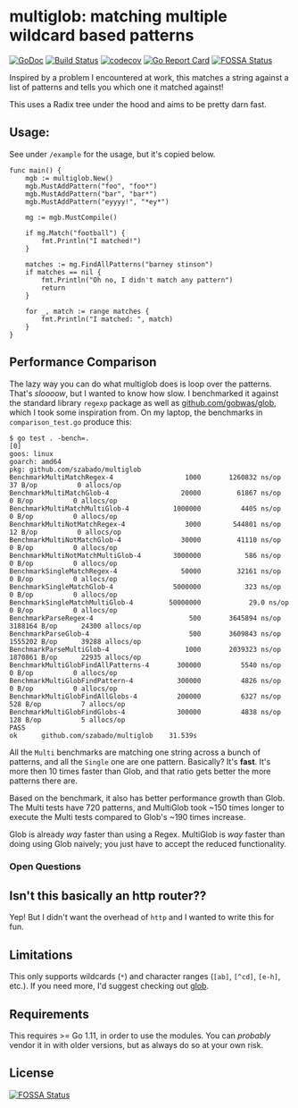 # multiglob: matching multiple wildcard based patterns 

[![GoDoc](https://godoc.org/github.com/szabado/multiglob?status.svg)](https://godoc.org/github.com/szabado/multiglob)
[![Build Status](https://travis-ci.com/szabado/multiglob.svg?branch=master)](https://travis-ci.com/szabado/multiglob)
[![codecov](https://codecov.io/gh/szabado/multiglob/branch/master/graph/badge.svg)](https://codecov.io/gh/szabado/multiglob)
[![Go Report Card](https://goreportcard.com/badge/github.com/szabado/multiglob)](https://goreportcard.com/report/github.com/szabado/multiglob)
[![FOSSA Status](https://app.fossa.io/api/projects/git%2Bgithub.com%2Fszabado%2Fmultiglob.svg?type=shield)](https://app.fossa.io/projects/git%2Bgithub.com%2Fszabado%2Fmultiglob?ref=badge_shield)

Inspired by a problem I encountered at work, this matches a string against a list of patterns and tells you which
one it matched against!

This uses a Radix tree under the hood and aims to be pretty darn fast.

## Usage:

See under `/example` for the usage, but it's copied below.

```
func main() {
	mgb := multiglob.New()
	mgb.MustAddPattern("foo", "foo*")
	mgb.MustAddPattern("bar", "bar*")
	mgb.MustAddPattern("eyyyy!", "*ey*")

	mg := mgb.MustCompile()

	if mg.Match("football") {
		fmt.Println("I matched!")
	}

	matches := mg.FindAllPatterns("barney stinson")
	if matches == nil {
		fmt.Println("Oh no, I didn't match any pattern")
		return
	}

	for _, match := range matches {
		fmt.Println("I matched: ", match)
	}
}
```

## Performance Comparison

The lazy way you can do what multiglob does is loop over the patterns. That's _sloooow_, but I wanted
to know how slow. I benchmarked it against the standard library `regexp` package as well as 
[github.com/gobwas/glob](https://github.com/gobwas/glob), which I took some inspiration from.
On my laptop, the benchmarks in `comparison_test.go` produce this:

```
$ go test . -bench=.                                                                                                                                                                                                          [0]
goos: linux
goarch: amd64
pkg: github.com/szabado/multiglob
BenchmarkMultiMatchRegex-4            	    1000	   1260832 ns/op	      37 B/op	       0 allocs/op
BenchmarkMultiMatchGlob-4             	   20000	     61867 ns/op	       0 B/op	       0 allocs/op
BenchmarkMultiMatchMultiGlob-4        	 1000000	      4405 ns/op	       0 B/op	       0 allocs/op
BenchmarkMultiNotMatchRegex-4         	    3000	    544801 ns/op	      12 B/op	       0 allocs/op
BenchmarkMultiNotMatchGlob-4          	   30000	     41110 ns/op	       0 B/op	       0 allocs/op
BenchmarkMultiNotMatchMultiGlob-4     	 3000000	       586 ns/op	       0 B/op	       0 allocs/op
BenchmarkSingleMatchRegex-4           	   50000	     32161 ns/op	       0 B/op	       0 allocs/op
BenchmarkSingleMatchGlob-4            	 5000000	       323 ns/op	       0 B/op	       0 allocs/op
BenchmarkSingleMatchMultiGlob-4       	50000000	        29.0 ns/op	       0 B/op	       0 allocs/op
BenchmarkParseRegex-4                 	     500	   3645894 ns/op	 3188164 B/op	   24300 allocs/op
BenchmarkParseGlob-4                  	     500	   3609843 ns/op	 1555202 B/op	   39288 allocs/op
BenchmarkParseMultiGlob-4             	    1000	   2039323 ns/op	 1870861 B/op	   22935 allocs/op
BenchmarkMultiGlobFindAllPatterns-4   	  300000	      5540 ns/op	       0 B/op	       0 allocs/op
BenchmarkMultiGlobFindPattern-4       	  300000	      4826 ns/op	       0 B/op	       0 allocs/op
BenchmarkMultiGlobFindAllGlobs-4      	  200000	      6327 ns/op	     528 B/op	       7 allocs/op
BenchmarkMultiGlobFindGlobs-4         	  300000	      4838 ns/op	     128 B/op	       5 allocs/op
PASS
ok  	github.com/szabado/multiglob	31.539s
```

All the `Multi` benchmarks are matching one string across a bunch of patterns, and all the `Single` one are
one pattern. Basically? It's **fast**. It's more then 10 times faster than Glob, and that ratio gets better the
more patterns there are.

Based on the benchmark, it also has better performance growth than Glob.
The Multi tests have 720 patterns, and MultiGlob took ~150 times longer to execute the Multi tests compared to
Glob's ~190 times increase.

Glob is already _way_ faster than using a Regex. MultiGlob is _way_ faster than doing
using Glob naively; you just have to accept the reduced functionality.

### Open Questions


## Isn't this basically an http router??

Yep! But I didn't want the overhead of `http` and I wanted to write this for fun.

## Limitations

This only supports wildcards (`*`) and character ranges (`[ab]`, `[^cd]`, `[e-h]`, etc.). If you need more, I'd
suggest checking out [glob](https://github.com/gobwas/glob).

## Requirements

This requires >= Go 1.11, in order to use the modules. You can _probably_ vendor it in with older versions,
but as always do so at your own risk.


## License
[![FOSSA Status](https://app.fossa.io/api/projects/git%2Bgithub.com%2Fszabado%2Fmultiglob.svg?type=large)](https://app.fossa.io/projects/git%2Bgithub.com%2Fszabado%2Fmultiglob?ref=badge_large)